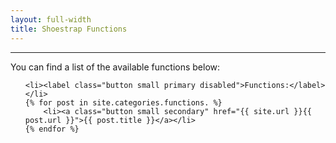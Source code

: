 ```yaml
---
layout: full-width
title: Shoestrap Functions
---
```


<hr>

You can find a list of the available functions below:

<ul class="inline-list">

	<li><label class="button small primary disabled">Functions:</label></li>
	{% for post in site.categories.functions. %}
		<li><a class="button small secondary" href="{{ site.url }}{{ post.url }}">{{ post.title }}</a></li>
	{% endfor %}

</ul>
